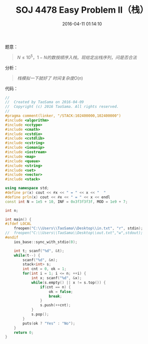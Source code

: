 ﻿---
title: SOJ 4478 Easy Problem II（栈）
categories:
  - 数据结构
  - 
  - 
tags:
  - 
  - 
date: 2016-04-11 01:14:10
toc: 
---
题意：
>$N\le 10^5，1-N的数按顺序入栈，现给定出栈序列，问是否合法$

<!-- more -->

分析：
>$栈模拟一下就好了$
$时间复杂度O(n)$

代码：
```cpp
//
//  Created by TaoSama on 2016-04-09
//  Copyright (c) 2016 TaoSama. All rights reserved.
//
#pragma comment(linker, "/STACK:102400000,102400000")
#include <algorithm>
#include <cctype>
#include <cmath>
#include <cstdio>
#include <cstdlib>
#include <cstring>
#include <iomanip>
#include <iostream>
#include <map>
#include <queue>
#include <string>
#include <set>
#include <vector>
#include <stack>

using namespace std;
#define pr(x) cout << #x << " = " << x << "  "
#define prln(x) cout << #x << " = " << x << endl
const int N = 1e5 + 10, INF = 0x3f3f3f3f, MOD = 1e9 + 7;

int n;

int main() {
#ifdef LOCAL
    freopen("C:\\Users\\TaoSama\\Desktop\\in.txt", "r", stdin);
//  freopen("C:\\Users\\TaoSama\\Desktop\\out.txt","w",stdout);
#endif
    ios_base::sync_with_stdio(0);

    int t; scanf("%d", &t);
    while(t--) {
        scanf("%d", &n);
        stack<int> s;
        int cnt = 0, ok = 1;
        for(int i = 1; i <= n; ++i) {
            int x; scanf("%d", &x);
            while(s.empty() || x != s.top()) {
                if(cnt == n) {
                    ok = false;
                    break;
                }
                s.push(++cnt);
            }
            s.pop();
        }
        puts(ok ? "Yes" : "No");
    }
    return 0;
}

```
